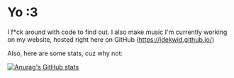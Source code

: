 # Yo :3

I f*ck around with code to find out.
I also make music
I'm currently working on my website, hosted right here on GitHub (https://idekwid.github.io/)

Also, here are some stats, cuz why not:

[![Anurag's GitHub stats](https://github-readme-stats.vercel.app/api?username=idekwid&theme=dark&show_icons=true)](https://github.com/anuraghazra/github-readme-stats)
